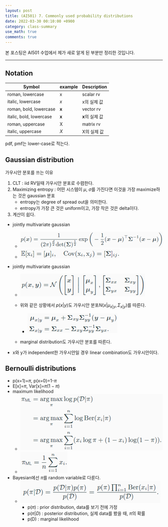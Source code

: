 ```yaml
---
layout: post
title: (AI501) 7. Commonly used probability distributions
date: 2022-03-30 00:10:00 +0900
category: class-summary
use_math: true
comments: true
---
```


본 포스팅은 AI501 수업에서 제가 새로 알게 된 부분만 정리한 것입니다.

---

## Notation

|Symbol|example|Description|
|---|---|---|
|roman, lowercase|$\mathrm{x}$|scalar rv|
|italic, lowercase|$x$|$\mathrm{x}$의 실제 값|
|roman, bold, lowercase|$\mathbf{x}$|vector rv|
|italic, bold, lowercase|$\mathrm{\boldsymbol{x}}$|$\mathbf{x}$의 실제 값|
|roman, uppercase|$\mathrm{X}$|matrix rv|
|italic, uppercase|$X$|$\mathrm{X}$의 실제 값|

pdf, pmf는 lower-case로 적는다.

## Gaussian distribution

가우시안 분포를 쓰는 이유

1. CLT : iid RV일때 가우시안 분포로 수렴한다.
2. Maximizing entropy : 어떤 시스템이 $\mu$, $\sigma$를 가진다면 이것을 가장 maximize하는 것은 gaussian 분포
    - entropy는 degree of spread out을 의미한다.
    - entropy가 가장 큰 것은 uniform이고, 가장 작은 것은 delta이다.
3. 계산이 쉽다.

- jointly multivariate gaussian
  - ![alt image](/public/img/220331/multivariate_gaussian.png)
  - ![alt image](/public/img/220331/multivariate_gaussian2.png)

- jointly multivariate gaussian
  - ![alt image](/public/img/220331/jointly_multivariate_gaussian.png)

  - 위와 같은 상황에서 $p(x\rvert y)$도 가우시안 분포$N(x\rvert \mu_{x\rvert y},\Sigma_{x\rvert y})$를 따른다.
    - ![alt image](/public/img/220331/condition_distribution_gaussian.png)
  - marginal distribution도 가우시안 분포를 따른다.

- x와 y가 independent한 가우시안일 경우 linear combination도 가우시안이다.

## Bernoulli distributions

- p(x=1)=$\pi$, p(x=0)=1-$\pi$
- E[x]=$\pi$, Var[x]=$\pi(1-\pi)$
- maximum likelihood
  - ![alt image](/public/img/220331/maximum_likelihood.png)
  - ![alt image](/public/img/220331/maximum_likelihood2.png)
- Bayesian에선 $\pi$를 random variable로 다룬다.
  - ![alt image](/public/img/220331/bayesian_bernoulli.png)
    - p($\pi$) : prior distribution, data를 보기 전에 가정
    - p($\pi\rvert D$) : posterior distribution, 실제 data를 봤을 때, $\pi$의 확률
    - p(D) : marginal likelihood